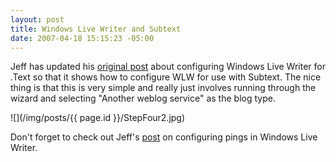 ```yaml
---
layout: post
title: Windows Live Writer and Subtext
date: 2007-04-18 15:15:23 -05:00
---
```


Jeff has updated his [original post](http://geekswithblogs.net/jjulian/archive/2006/08/16/88158.aspx) about configuring Windows Live Writer for .Text so that it shows how to configure WLW for use with Subtext. The nice thing is that this is very simple and really just involves running through the wizard and selecting "Another weblog service" as the blog type.

![](/img/posts/{{ page.id }}/StepFour2.jpg)

Don't forget to check out Jeff's [post](http://geekswithblogs.net/jjulian/archive/2006/08/18/88364.aspx) on configuring pings in Windows Live Writer.
